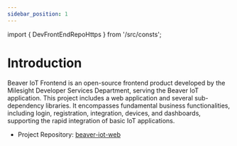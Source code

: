 ```yaml
---
sidebar_position: 1
---
```


import { DevFrontEndRepoHttps } from '/src/consts';

# Introduction

Beaver IoT Frontend is an open-source frontend product developed by the Milesight Developer Services Department, serving the Beaver IoT application. This project includes a web application and several sub-dependency libraries. It encompasses fundamental business functionalities, including login, registration, integration, devices, and dashboards, supporting the rapid integration of basic IoT applications.

- Project Repository: <a href={DevFrontEndRepoHttps} target="_blank" rel="noopener noreferrer">beaver-iot-web</a>
